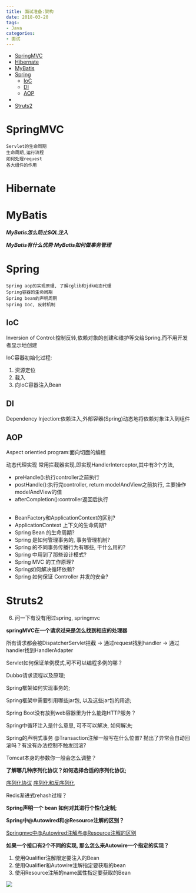 ```yaml
---
title: 面试准备:架构
date: 2018-03-20
tags:
- Java
categories:
- 面试
---
```


<!-- TOC -->

- [SpringMVC](#springmvc)
- [Hibernate](#hibernate)
- [MyBatis](#mybatis)
- [Spring](#spring)
    - [IoC](#ioc)
    - [DI](#di)
    - [AOP](#aop)
- [](#)
- [Struts2](#struts2)

<!-- /TOC -->

# SpringMVC

    Servlet的生命周期
    生命周期,运行流程
    如何处理request
    各大组件的作用

# Hibernate

# MyBatis

***MyBatis怎么防止SQL注入***



***MyBatis有什么优势***
***MyBatis如何做事务管理***

# Spring
    Spring aop的实现原理, 了解cglib和jdk动态代理
    Spring容器的生命周期
    Spring bean的声明周期
    Spring Ioc, 反射机制


## IoC

Inversion of Control:控制反转,依赖对象的创建和维护等交给Spring,而不用开发者显示地创建

IoC容器初始化过程:
1. 资源定位
2. 载入
3. 向IoC容器注入Bean

## DI

Dependency Injection:依赖注入,外部容器(Spring)动态地将依赖对象注入到组件


## AOP

Aspect orientied program:面向切面的编程

动态代理实现
常用拦截器实现,即实现HandlerInterceptor,其中有3个方法,

* preHandle():执行controller之前执行
* postHandle():执行完controller, return modelAndView之前执行, 主要操作modelAndView的值
* afterCompletion():controller返回后执行

##

* BeanFactory和ApplicationContext的区别?
* ApplicationContext 上下文的生命周期?
* Spring Bean 的生命周期?
* Spring 是如何管理事务的, 事务管理机制?
* Spring 的不同事务传播行为有哪些, 干什么用的?
* Spring 中用到了那些设计模式?
* Spring MVC 的工作原理?
* Spring如何解决循环依赖?
* Spring 如何保证 Controller 并发的安全?

# Struts2


6. 问一下有没有用过spring, springmvc

**springMVC在一个请求过来是怎么找到相应的处理器**

所有请求都会被DispatcherServlet拦截 -> 通过request找到handler -> 通过handler找到HandlerAdapter


Servlet如何保证单例模式,可不可以编程多例的哪？

Dubbo请求流程以及原理;

Spring框架如何实现事务的;

Spring框架中需要引用哪些jar包, 以及这些jar包的用途;

Spring Boot没有放到web容器⾥为什么能跑HTTP服务？

Spring中循环注入是什么意思, 可不可以解决, 如何解决;

Spring的声明式事务 @Transaction注解⼀般写在什么位置? 抛出了异常会⾃动回滚吗？有没有办法控制不触发回滚?

Tomcat本身的参数你⼀般会怎么调整？

**了解哪几种序列化协议？如何选择合适的序列化协议;**

[序列化协议](https://blog.csdn.net/junzixing1985/article/details/79599348)
[序列化和反序列化](https://tech.meituan.com/serialization_vs_deserialization.html)

Redis渐进式rehash过程？


**Spring声明一个 bean 如何对其进行个性化定制;**


**Spring中@Autowired和@Resource注解的区别？**

[Springmvc中@Autowired注解与@Resource注解的区别](https://blog.csdn.net/cherry_tly/article/details/50969503)

**如果一个接⼝有2个不同的实现, 那么怎么来Autowire一个指定的实现？**

1. 使用Qualifier注解限定要注入的Bean
2. 使用Qualifier和Autowire注解指定要获取的bean
3. 使用Resource注解的name属性指定要获取的Bean

[![](https://static.segmentfault.com/v-5b1df2a7/global/img/creativecommons-cc.svg)](https://creativecommons.org/licenses/by-nc-nd/4.0/)
